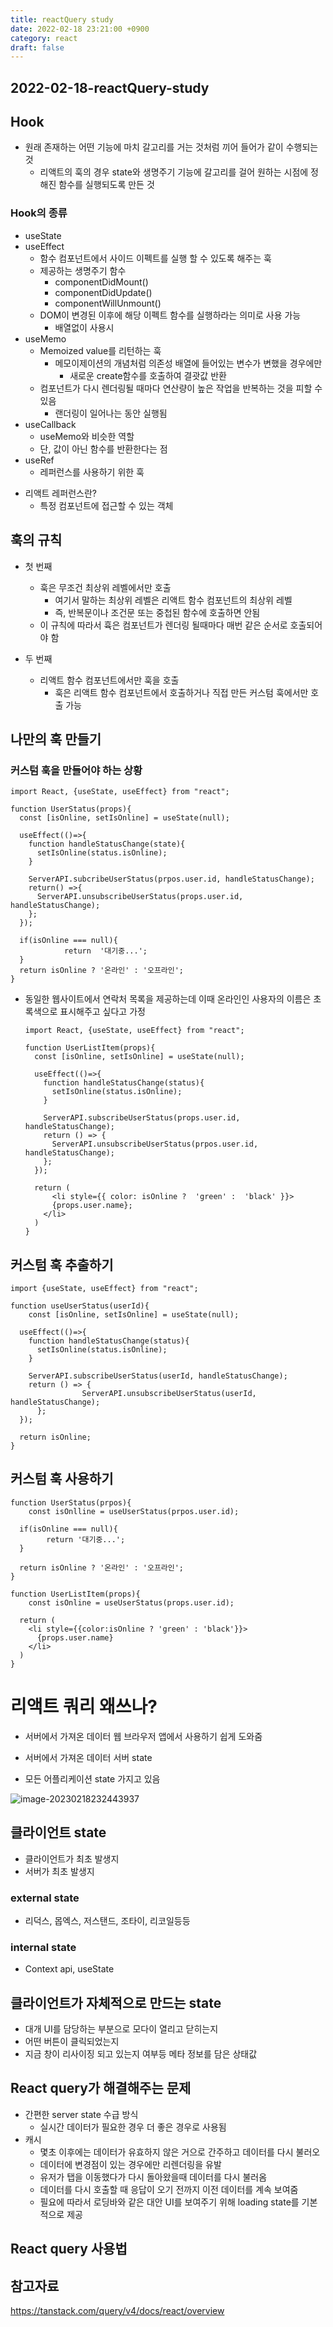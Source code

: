 ```yaml
---
title: reactQuery study
date: 2022-02-18 23:21:00 +0900
category: react
draft: false
---
```


## 2022-02-18-reactQuery-study

## Hook

- 원래 존재하는 어떤 기능에 마치 갈고리를 거는 것처럼 끼어 들어가 같이 수행되는 것
  - 리액트의 훅의 경우 state와 생명주기 기능에 갈고리를 걸어 원하는 시점에 정해진 함수를 실행되도록 만든 것

### Hook의 종류

- useState
- useEffect
  - 함수 컴포넌트에서 사이드 이펙트를 실행 할 수 있도록 해주는 훅
  - 제공하는 생명주기 함수
    - componentDidMount()
    - componentDidUpdate()
    - componentWillUnmount()
  - DOM이 변경된 이후에 해당 이펙트 함수를 실행하라는 의미로 사용 가능
    - 배열없이 사용시
- useMemo
  - Memoized value를 리턴하는 훅
    - 메모이제이션의 개념처럼 의존성 배열에 들어있는 변수가 변했을 경우에만
      - 새로운 create함수를 호출하여 결괏값 반환
  - 컴포넌트가 다시 렌더링될 때마다 연산량이 높은 작업을 반복하는 것을 피할 수 있음
    - 랜더링이 일어나는 동안 실행됨
- useCallback
  - useMemo와 비슷한 역할
  - 단, 값이 아닌 함수를 반환한다는 점
- useRef
  - 레퍼런스를 사용하기 위한 훅

* 리액트 레퍼런스란?
  * 특정 컴포넌트에 접근할 수 있는 객체

## 훅의 규칙

- 첫 번째
  - 훅은 무조건 최상위 레벨에서만 호출
    - 여기서 말하는 최상위 레벨은 리액트 함수 컴포넌트의 최상위 레벨
    - 즉, 반복문이나 조건문 또는 중첩된 함수에 호출하면 안됨
  - 이 규칙에 따라서 휵은 컴포넌트가 렌더링 될때마다 매번 같은 순서로 호출되어야 함

- 두 번째
  - 리액트 함수 컴포넌트에서만 훅을 호출
    - 훅은 리액트 함수 컴포넌트에서 호출하거나 직접 만든 커스텀 훅에서만 호출 가능

## 나만의 훅 만들기

### 커스텀 훅을 만들어야 하는 상황

```react
import React, {useState, useEffect} from "react";

function UserStatus(props){
  const [isOnline, setIsOnline] = useState(null);
  
  useEffect(()=>{
    function handleStatusChange(state){
      setIsOnline(status.isOnline);
    }
    
    ServerAPI.subcribeUserStatus(prpos.user.id, handleStatusChange);
    return() =>{
      ServerAPI.unsubscribeUserStatus(props.user.id, handleStatusChange);
    };
  });
  
  if(isOnline === null){
			return  '대기중...';
  }
  return isOnline ? '온라인' : '오프라인';
}
```

- 동일한 웹사이트에서 연락처 목록을 제공하는데 이때 온라인인 사용자의 이름은 초록색으로 표시해주고 싶다고 가정

  ```react
  import React, {useState, useEffect} from "react";
  
  function UserListItem(props){
    const [isOnline, setIsOnline] = useState(null);
    
    useEffect(()=>{
      function handleStatusChange(status){
        setIsOnline(status.isOnline);
      }
      
      ServerAPI.subscribeUserStatus(props.user.id, handleStatusChange);
      return () => {
        ServerAPI.unsubscribeUserStatus(prpos.user.id, handleStatusChange);
      };
    });
    
    return (
    	<li style={{ color: isOnline ?  'green' :  'black' }}>
        {props.user.name};
      </li>
    )
  }
  ```

## 커스텀 훅 추출하기

```react
import {useState, useEffect} from "react";

function useUserStatus(userId){
	const [isOnline, setIsOnline] = useState(null);
  
  useEffect(()=>{
    function handleStatusChange(status){
      setIsOnline(status.isOnline);
    }
    
    ServerAPI.subscribeUserStatus(userId, handleStatusChange);
    return () => {
				ServerAPI.unsubscribeUserStatus(userId, handleStatusChange);
      };
  });
  
  return isOnline;
}
```

## 커스텀 훅 사용하기

```react
function UserStatus(prpos){
	const isOnlline = useUserStatus(prpos.user.id);
  
  if(isOnline === null){
		return '대기중...';
  }
  
  return isOnline ? '온라인' : '오프라인';
}

function UserListItem(props){
	const isOnline = useUserStatus(props.user.id);
	
  return (
  	<li style={{color:isOnline ? 'green' : 'black'}}>
      {props.user.name}
    </li>
  )
}
```

# 리액트 쿼리 왜쓰나?

- 서버에서 가져온 데이터 웹 브라우저 앱에서 사용하기 쉽게 도와줌

- 서버에서 가져온 데이터 서버 state
- 모든 어플리케이션 state 가지고 있음

![image-20230218232443937](../../assets/img/post/2022-02-18-reactQuery-study/image-20230218232443937.png)

## 클라이언트 state

- 클라이언트가 최초 발생지
- 서버가 최초 발생지

### external state

- 리덕스, 몹엑스, 저스탠드, 조타이, 리코일등등

### internal state

- Context api, useState

## 클라이언트가 자체적으로 만드는 state

- 대개 UI를 담당하는 부분으로 모다이 열리고 닫히는지
- 어떤 버튼이 클릭되었는지
- 지금 창이 리사이징 되고 있는지 여부등 메타 정보를 담은 상태값

## React query가 해결해주는 문제

- 간편한 server state 수급 방식
  - 실시간 데이터가 필요한 경우 더 좋은 경우로 사용됨
- 캐시
  - 몇초 이후에는 데이터가 유효하지 않은 거으로 간주하고 데이터를 다시 불러오
  - 데이터에 변경점이 있는 경우에만 리렌더링을 유발
  - 유저가 탭을 이동했다가 다시 돌아왔을때 데이터를 다시 불러옴
  - 데이터를 다시 호출할 때 응답이 오기 전까지 이전 데이터를 계속 보여줌
  - 필요에 따라서 로딩바와 같은 대안 UI를 보여주기 위해 loading state를 기본적으로 제공

## React query 사용법



## 참고자료

https://tanstack.com/query/v4/docs/react/overview

